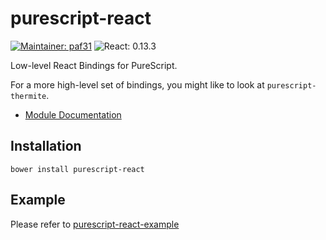 # purescript-react

[![Maintainer: paf31](https://img.shields.io/badge/maintainer-paf31-lightgrey.svg)](http://github.com/paf31) ![React: 0.13.3](https://img.shields.io/badge/react-0.13.3-lightgrey.svg)

Low-level React Bindings for PureScript.

For a more high-level set of bindings, you might like to look at `purescript-thermite`.

- [Module Documentation](docs/)

## Installation

```
bower install purescript-react
```

## Example

Please refer to [purescript-react-example](https://github.com/purescript-contrib/purescript-react)
